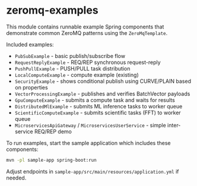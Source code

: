 # zeromq-examples

This module contains runnable example Spring components that demonstrate common ZeroMQ patterns using the `ZeroMqTemplate`.

Included examples:

- `PubSubExample` - basic publish/subscribe flow
- `RequestReplyExample` - REQ/REP synchronous request-reply
- `PushPullExample` - PUSH/PULL task distribution
- `LocalComputeExample` - compute example (existing)
- `SecurityExample` - shows conditional publish using CURVE/PLAIN based on properties
- `VectorProcessingExample` - publishes and verifies BatchVector payloads
- `GpuComputeExample` - submits a compute task and waits for results
- `DistributedMlExample` - submits ML inference tasks to worker queue
- `ScientificComputeExample` - submits scientific tasks (FFT) to worker queue
- `MicroservicesApiGateway` / `MicroservicesUserService` - simple inter-service REQ/REP demo

To run examples, start the sample application which includes these components:

```bash
mvn -pl sample-app spring-boot:run
```

Adjust endpoints in `sample-app/src/main/resources/application.yml` if needed. 